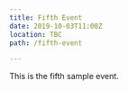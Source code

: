 ```yaml
---
title: Fifth Event
date: 2019-10-03T11:00Z
location: TBC
path: /fifth-event

---
```

This is the fifth sample event.